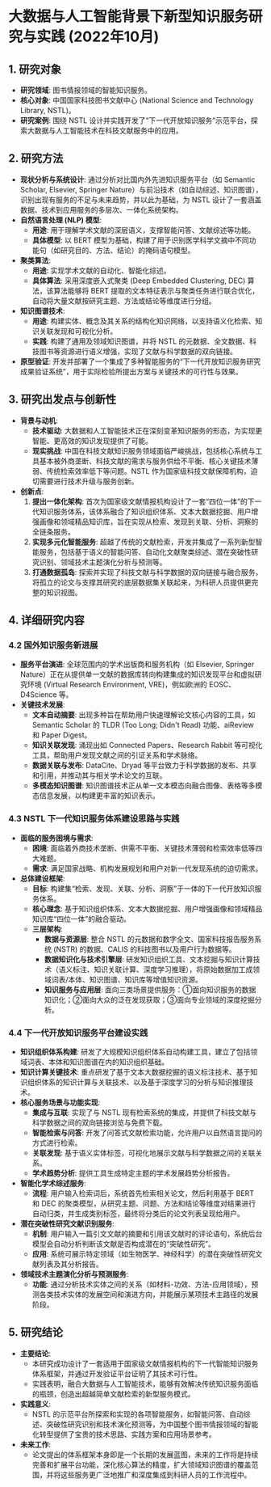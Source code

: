  # 大数据与人工智能背景下新型知识服务研究与实践 (2022年10月)

## 1. 研究对象
- **研究领域**: 图书情报领域的智能知识服务。
- **核心对象**: 中国国家科技图书文献中心 (National Science and Technology Library, NSTL)。
- **研究案例**: 围绕 NSTL 设计并实践开发了“下一代开放知识服务”示范平台，探索大数据与人工智能技术在科技文献服务中的应用。

## 2. 研究方法
- **现状分析与系统设计**: 通过分析对比国内外先进知识服务平台（如 Semantic Scholar, Elsevier, Springer Nature）与前沿技术（如自动综述、知识图谱），识别出现有服务的不足与未来趋势，并以此为基础，为 NSTL 设计了一套涵盖数据、技术到应用服务的多层次、一体化系统架构。
- **自然语言处理 (NLP) 模型**:
    - **用途**: 用于理解学术文献的深层语义，支撑智能问答、文献综述等功能。
    - **具体模型**: 以 BERT 模型为基础，构建了用于识别医学科学文摘中不同功能句（如研究目的、方法、结论）的掩码语句模型。
- **聚类算法**:
    - **用途**: 实现学术文献的自动化、智能化综述。
    - **具体算法**: 采用深度嵌入式聚类 (Deep Embedded Clustering, DEC) 算法，该算法能够将 BERT 提取的文本特征表示与聚类任务进行联合优化，自动将大量文献按研究主题、方法或结论等维度进行分组。
- **知识图谱技术**:
    - **用途**: 构建实体、概念及其关系的结构化知识网络，以支持语义化检索、知识关联发现和可视化分析。
    - **实践**: 构建了通用及领域知识图谱，并将 NSTL 的元数据、全文数据、科技图书等资源进行语义增强，实现了文献与科学数据的双向链接。
- **原型验证**: 开发并部署了一个集成了多种智能服务的“下一代开放知识服务研究成果验证系统”，用于实际检验所提出方案与关键技术的可行性与效果。

## 3. 研究出发点与创新性
- **背景与动机**:
    - **技术驱动**: 大数据和人工智能技术正在深刻变革知识服务的形态，为实现更智能、更高效的知识发现提供了可能。
    - **现实挑战**: 中国在科技文献知识服务领域面临严峻挑战，包括核心系统与工具基本被外商垄断、科技文献的需求与服务供给不平衡、核心关键技术薄弱、传统检索效率低下等问题。NSTL 作为国家级科技文献保障机构，迫切需要进行技术升级与服务创新。
- **创新点**:
    1.  **提出一体化架构**: 首次为国家级文献情报机构设计了一套“四位一体”的下一代知识服务体系，该体系融合了知识组织体系、文本大数据挖掘、用户增强画像和领域精品知识库，旨在实现从检索、发现到关联、分析、洞察的全链条服务。
    2.  **实现多元化智能服务**: 超越了传统的文献检索，开发并集成了一系列新型智能服务，包括基于语义的智能问答、自动化文献聚类综述、潜在突破性研究识别、领域技术主题演化分析与预测等。
    3.  **打通数据孤岛**: 探索并实现了科技文献与科学数据的双向链接与融合服务，将孤立的论文与支撑其研究的底层数据集关联起来，为科研人员提供更完整的知识视图。

## 4. 详细研究内容
### 4.2 国外知识服务新进展
- **服务平台演进**: 全球范围内的学术出版商和服务机构（如 Elsevier, Springer Nature）正在从提供单一文献的数据库转向构建集成的知识发现平台和虚拟研究环境 (Virtual Research Environment, VRE)，例如欧洲的 EOSC、D4Science 等。
- **关键技术发展**:
    - **文本自动摘要**: 出现多种旨在帮助用户快速理解论文核心内容的工具，如 Semantic Scholar 的 TLDR (Too Long; Didn't Read) 功能、aiReview 和 Paper Digest。
    - **知识关联发现**: 涌现出如 Connected Papers、Research Rabbit 等可视化工具，帮助用户发现文献之间的引证关系和学术脉络。
    - **数据关联与发布**: DataCite、Dryad 等平台致力于科学数据的发布、共享和引用，并推动其与相关学术论文的互联。
    - **多模态知识图谱**: 知识图谱技术正从单一文本模态向融合图像、表格等多模态信息发展，以构建更丰富的知识表示。

### 4.3 NSTL 下一代知识服务体系建设思路与实践
- **面临的服务困境与需求**:
    - **困境**: 面临着外商技术垄断、供需不平衡、关键技术薄弱和检索效率低等四大难题。
    - **需求**: 满足国家战略、机构发展规划和用户对新一代发现系统的迫切需求。
- **总体建设框架**:
    - **目标**: 构建集“检索、发现、关联、分析、洞察”于一体的下一代开放知识服务体系。
    - **核心理念**: 基于知识组织体系、文本大数据挖掘、用户增强画像和领域精品知识库“四位一体”的融合驱动。
    - **三层架构**:
        - **数据与资源层**: 整合 NSTL 的元数据和数字全文、国家科技报告服务系统 (NSTR) 的数据、CALIS 的科技图书以及用户行为数据等。
        - **数据知识化与技术引擎层**: 研发知识组织工具、文本挖掘与知识计算技术（语义标注、知识关联计算、深度学习推理），将原始数据加工成领域词表/本体、知识图谱、知识库等增值知识资源。
        - **知识服务与应用层**: 面向三类场景提供服务：①面向知识服务的数据知识化；②面向大众的泛在发现获取；③面向专业领域的深度挖掘分析。

### 4.4 下一代开放知识服务平台建设实践
- **知识组织体系构建**: 研发了大规模知识组织体系自动构建工具，建立了包括领域词表、本体和知识图谱在内的知识组织基础。
- **知识计算关键技术**: 重点研发了基于文本大数据挖掘的语义标注技术、基于知识组织体系的知识计算与关联技术、以及基于深度学习的分析与知识推理技术。
- **核心服务场景与功能实现**:
    - **集成与互联**: 实现了与 NSTL 现有检索系统的集成，并提供了科技文献与科学数据之间的双向链接浏览与免费下载。
    - **智能检索与问答**: 开发了问答式文献检索功能，允许用户以自然语言提问的方式进行检索。
    - **关联发现**: 基于语义实体标签，可视化地展示文献与科学数据之间的关联关系。
    - **学术趋势分析**: 提供工具生成特定主题的学术发展趋势分析报告。
- **智能化学术综述服务**:
    - **流程**: 用户输入检索词后，系统首先检索相关论文，然后利用基于 BERT 和 DEC 的聚类模型，从研究主题、问题、方法和结论等维度对结果进行自动归类，并生成类别标签，最终将分类后的论文列表呈现给用户。
- **潜在突破性研究文献识别服务**:
    - **机制**: 用户输入一篇引文文献的摘要和引用该文献时的评论语句，系统后台模型会自动分析判断该文献是否构成潜在的“突破性研究”。
    - **应用**: 系统可展示特定领域（如生物医学、神经科学）的潜在突破性研究文献列表及其分析报告。
- **领域技术主题演化分析与预测服务**:
    - **功能**: 通过分析技术实体之间的关系（如材料-功效、方法-应用领域），预测各类技术实体的发展空间和演进方向，并能展示某项技术主路径的发展阶段。

## 5. 研究结论
- **主要结论**:
    - 本研究成功设计了一套适用于国家级文献情报机构的下一代智能知识服务体系框架，并通过开发验证平台证明了其技术可行性。
    - 实践表明，融合大数据与人工智能技术，能够有效解决传统知识服务面临的瓶颈，创造出超越简单文献检索的新型服务模式。
- **实践意义**:
    - NSTL 的示范平台所探索和实现的各项智能服务，如智能问答、自动综述、突破性研究识别和技术演化预测等，为中国整个图书情报领域的智能化转型提供了宝贵的技术思路、实践方案和应用场景参考。
- **未来工作**:
    - 论文提出的体系框架本身即是一个长期的发展蓝图，未来的工作将是持续完善和扩展平台功能，深化核心算法的精度，扩大领域知识图谱的覆盖范围，并将这些服务更广泛地推广和深度集成到科研人员的工作流程中。